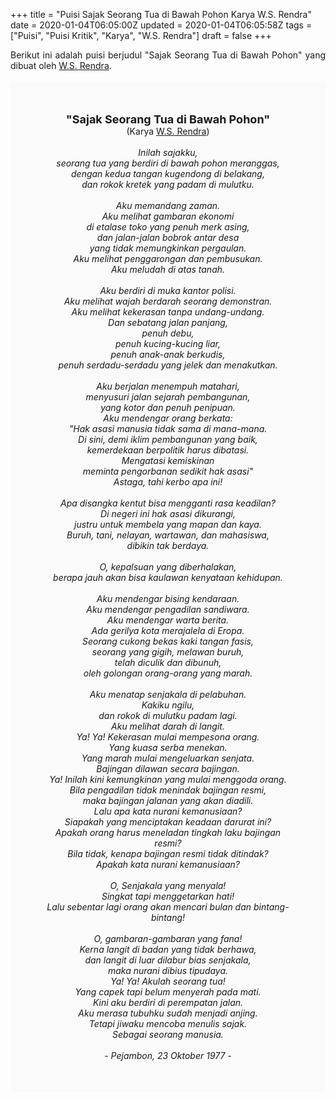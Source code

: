 +++
title = "Puisi Sajak Seorang Tua di Bawah Pohon Karya W.S. Rendra"
date = 2020-01-04T06:05:00Z
updated = 2020-01-04T06:05:58Z
tags = ["Puisi", "Puisi Kritik", "Karya", "W.S. Rendra"]
draft = false
+++

<div dir="ltr" style="text-align: left;" trbidi="on"><div style="text-align: justify;">Berikut ini adalah puisi berjudul "Sajak Seorang Tua di Bawah Pohon" yang dibuat oleh <a href="https://ensiklopedia.kemdikbud.go.id/sastra/artikel/Rendra" target="_blank">W.S. Rendra</a>.</div><br /><div style="background: #FAFAFA; font-size: 14px; height: auto; margin: 0 auto; padding: 50px; text-align: center; width: auto;"><span style="font-size: 18px;"><b>"Sajak Seorang Tua di Bawah Pohon"</b></span><br />(Karya <a href="https://www.sekata.web.id/tags/w.s.-rendra" target="_blank">W.S. Rendra</a>) <br /><br /><i>Inilah sajakku,<br />seorang tua yang berdiri di bawah pohon meranggas,<br />dengan kedua tangan kugendong di belakang,<br />dan rokok kretek yang padam di mulutku.<br /><br />Aku memandang zaman.<br />Aku melihat gambaran ekonomi<br />di etalase toko yang penuh merk asing,<br />dan jalan-jalan bobrok antar desa<br />yang tidak memungkinkan pergaulan.<br />Aku melihat penggarongan dan pembusukan.<br />Aku meludah di atas tanah.<br /><br />Aku berdiri di muka kantor polisi.<br />Aku melihat wajah berdarah seorang demonstran.<br />Aku melihat kekerasan tanpa undang-undang.<br />Dan sebatang jalan panjang,<br />penuh debu,<br />penuh kucing-kucing liar,<br />penuh anak-anak berkudis,<br />penuh serdadu-serdadu yang jelek dan menakutkan.<br /><br />Aku berjalan menempuh matahari,<br />menyusuri jalan sejarah pembangunan,<br />yang kotor dan penuh penipuan.<br />Aku mendengar orang berkata:<br />"Hak asasi manusia tidak sama di mana-mana.<br />Di sini, demi iklim pembangunan yang baik,<br />kemerdekaan berpolitik harus dibatasi.<br />Mengatasi kemiskinan<br />meminta pengorbanan sedikit hak asasi"<br />Astaga, tahi kerbo apa ini!<br /><br />Apa disangka kentut bisa mengganti rasa keadilan?<br />Di negeri ini hak asasi dikurangi,<br />justru untuk membela yang mapan dan kaya.<br />Buruh, tani, nelayan, wartawan, dan mahasiswa,<br />dibikin tak berdaya.<br /><br />O, kepalsuan yang diberhalakan,<br />berapa jauh akan bisa kaulawan kenyataan kehidupan.<br /><br />Aku mendengar bising kendaraan.<br />Aku mendengar pengadilan sandiwara.<br />Aku mendengar warta berita.<br />Ada gerilya kota merajalela di Eropa.<br />Seorang cukong bekas kaki tangan fasis,<br />seorang yang gigih, melawan buruh,<br />telah diculik dan dibunuh,<br />oleh golongan orang-orang yang marah.<br /><br />Aku menatap senjakala di pelabuhan.<br />Kakiku ngilu,<br />dan rokok di mulutku padam lagi.<br />Aku melihat darah di langit.<br />Ya! Ya! Kekerasan mulai mempesona orang.<br />Yang kuasa serba menekan.<br />Yang marah mulai mengeluarkan senjata.<br />Bajingan dilawan secara bajingan.<br />Ya! Inilah kini kemungkinan yang mulai menggoda orang.<br />Bila pengadilan tidak menindak bajingan resmi,<br />maka bajingan jalanan yang akan diadili.<br />Lalu apa kata nurani kemanusiaan?<br />Siapakah yang menciptakan keadaan darurat ini?<br />Apakah orang harus meneladan tingkah laku bajingan resmi?<br />Bila tidak, kenapa bajingan resmi tidak ditindak?<br />Apakah kata nurani kemanusiaan?<br /><br />O, Senjakala yang menyala!<br />Singkat tapi menggetarkan hati!<br />Lalu sebentar lagi orang akan mencari bulan dan bintang-bintang!<br /><br />O, gambaran-gambaran yang fana!<br />Kerna langit di badan yang tidak berhawa,<br />dan langit di luar dilabur bias senjakala,<br />maka nurani dibius tipudaya.<br />Ya! Ya! Akulah seorang tua!<br />Yang capek tapi belum menyerah pada mati.<br />Kini aku berdiri di perempatan jalan.<br />Aku merasa tubuhku sudah menjadi anjing.<br />Tetapi jiwaku mencoba menulis sajak.<br />Sebagai seorang manusia.<br /><br />- Pejambon, 23 Oktober 1977 -</i></div></div>
